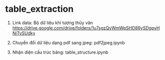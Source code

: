 # table_extraction
1. Link data: Bộ dữ liệu khí tượng thủy văn
https://drive.google.com/drive/folders/1u7sgzQvWmWpSHD86ySDgpvHNiTvSUdky

2. Chuyển đổi dữ liệu dạng pdf sang jpeg:  pdf2jpeg.ipynb
3. Nhận diện cấu trúc bảng:   table_structure.ipynb
